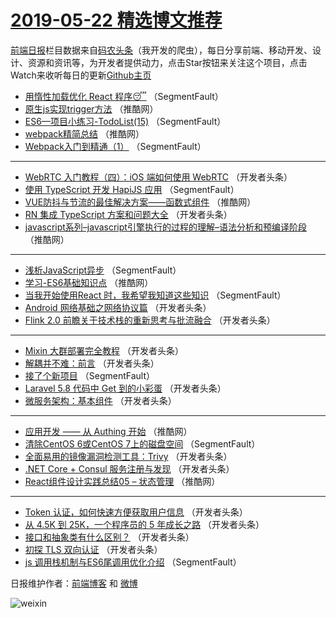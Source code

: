 # [2019-05-22 精选博文推荐](https://toutiao.qdkfweb.cn/date/2019/05/22)

[前端日报](https://qdkfweb.cn/c/news)栏目数据来自[码农头条](https://toutiao.qdkfweb.cn/)（我开发的爬虫），每日分享前端、移动开发、设计、资源和资讯等，为开发者提供动力，点击Star按钮来关注这个项目，点击Watch来收听每日的更新[Github主页](https://github.com/kujian/frontendDaily)
* [用惰性加载优化 React 程序😴](https://toutiao.qdkfweb.cn/112052.html) （SegmentFault）
* [原生js实现trigger方法](https://toutiao.qdkfweb.cn/112103.html) （推酷网）
* [ES6—项目小练习-TodoList(15)](https://toutiao.qdkfweb.cn/112050.html) （SegmentFault）
* [webpack精简总结](https://toutiao.qdkfweb.cn/112095.html) （推酷网）
* [Webpack入门到精通（1）](https://toutiao.qdkfweb.cn/112040.html) （SegmentFault）

***
* [WebRTC 入门教程（四）：iOS 端如何使用 WebRTC](https://toutiao.qdkfweb.cn/112063.html) （开发者头条）
* [使用 TypeScript 开发 HapiJS 应用](https://toutiao.qdkfweb.cn/112042.html) （SegmentFault）
* [VUE防抖与节流的最佳解决方案——函数式组件](https://toutiao.qdkfweb.cn/112101.html) （推酷网）
* [RN 集成 TypeScript 方案和问题大全](https://toutiao.qdkfweb.cn/112078.html) （开发者头条）
* [javascript系列&#8211;javascript引擎执行的过程的理解&#8211;语法分析和预编译阶段](https://toutiao.qdkfweb.cn/112091.html) （推酷网）

***
* [浅析JavaScript异步](https://toutiao.qdkfweb.cn/112036.html) （SegmentFault）
* [学习-ES6基础知识点](https://toutiao.qdkfweb.cn/112093.html) （推酷网）
* [当我开始使用React 时，我希望我知道这些知识](https://toutiao.qdkfweb.cn/112039.html) （SegmentFault）
* [Android 网络基础之网络协议篇](https://toutiao.qdkfweb.cn/112071.html) （开发者头条）
* [Flink 2.0 前瞻关于技术栈的重新思考与批流融合](https://toutiao.qdkfweb.cn/112082.html) （开发者头条）

***
* [Mixin 大群部署完全教程](https://toutiao.qdkfweb.cn/112061.html) （开发者头条）
* [解耦并不难：前言](https://toutiao.qdkfweb.cn/112072.html) （开发者头条）
* [接了个新项目](https://toutiao.qdkfweb.cn/112051.html) （SegmentFault）
* [Laravel 5.8 代码中 Get 到的小彩蛋](https://toutiao.qdkfweb.cn/112083.html) （开发者头条）
* [微服务架构：基本组件](https://toutiao.qdkfweb.cn/112062.html) （开发者头条）

***
* [应用开发 —— 从 Authing 开始](https://toutiao.qdkfweb.cn/112097.html) （推酷网）
* [清除CentOS 6或CentOS 7上的磁盘空间](https://toutiao.qdkfweb.cn/112041.html) （SegmentFault）
* [全面易用的镜像漏洞检测工具：Trivy](https://toutiao.qdkfweb.cn/112073.html) （开发者头条）
* [.NET Core + Consul 服务注册与发现](https://toutiao.qdkfweb.cn/112084.html) （开发者头条）
* [React组件设计实践总结05 &#8211; 状态管理](https://toutiao.qdkfweb.cn/112099.html) （推酷网）

***
* [Token 认证，如何快速方便获取用户信息](https://toutiao.qdkfweb.cn/112074.html) （开发者头条）
* [从 4.5K 到 25K，一个程序员的 5 年成长之路](https://toutiao.qdkfweb.cn/112053.html) （开发者头条）
* [接口和抽象类有什么区别？](https://toutiao.qdkfweb.cn/112085.html) （开发者头条）
* [初探 TLS 双向认证](https://toutiao.qdkfweb.cn/112064.html) （开发者头条）
* [js 调用栈机制与ES6尾调用优化介绍](https://toutiao.qdkfweb.cn/112043.html) （SegmentFault）

日报维护作者：[前端博客](https://qdkfweb.cn/) 和 [微博](https://qdkfweb.cn/go/weibo)

![weixin](https://user-images.githubusercontent.com/3055447/38468989-651132ac-3b80-11e8-8e6b-15122322a9d7.png)